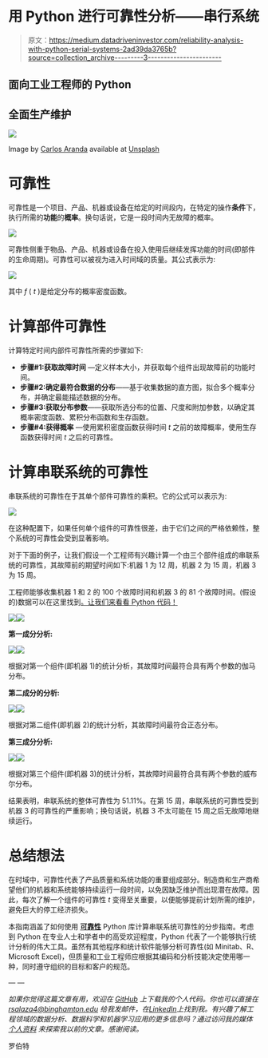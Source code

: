 # 用 Python 进行可靠性分析——串行系统

> 原文：<https://medium.datadriveninvestor.com/reliability-analysis-with-python-serial-systems-2ad39da3765b?source=collection_archive---------3----------------------->

## 面向工业工程师的 Python

## 全面生产维护

![](img/d2c7eff472945fb992f0ce26c9750726.png)

Image by [Carlos Aranda](https://unsplash.com/@carlosaranda) available at [Unsplash](https://unsplash.com/photos/QMjCzOGeglA)

# 可靠性

可靠性是一个项目、产品、机器或设备在给定的时间段内，在特定的操作**条件**下，执行所需的**功能**的**概率**。换句话说，它是一段时间内无故障的概率。

![](img/ed2cfba09591e1f155fc223877befda1.png)

可靠性侧重于物品、产品、机器或设备在投入使用后继续发挥功能的时间(即部件的生命周期)。可靠性可以被视为进入时间域的质量。其公式表示为:

![](img/15cdd78e3974e5864d4016d334d4543d.png)

其中 *f* ( *t* )是给定分布的概率密度函数。

# 计算部件可靠性

计算特定时间内部件可靠性所需的步骤如下:

*   **步骤#1:获取故障时间** —定义样本大小，并获取每个组件出现故障前的功能时间。
*   **步骤#2:确定最符合数据的分布**——基于收集数据的直方图，拟合多个概率分布，并确定最能描述数据的分布。
*   **步骤#3:获取分布参数**——获取所选分布的位置、尺度和附加参数，以确定其概率密度函数、累积分布函数和生存函数。
*   **步骤#4:获得概率** —使用累积密度函数获得时间 *t* 之前的故障概率，使用生存函数获得时间 *t* 之后的可靠性。

# 计算串联系统的可靠性

串联系统的可靠性在于其单个部件可靠性的乘积。它的公式可以表示为:

![](img/357af56af89c53ca01f2623018442e68.png)

在这种配置下，如果任何单个组件的可靠性很差，由于它们之间的严格依赖性，整个系统的可靠性会受到显著影响。

对于下面的例子，让我们假设一个工程师有兴趣计算一个由三个部件组成的串联系统的可靠性，其故障前的期望时间如下:机器 1 为 12 周，机器 2 为 15 周，机器 3 为 15 周。

工程师能够收集机器 1 和 2 的 100 个故障时间和机器 3 的 81 个故障时间。(假设的)数据可以在这里找到[。让我们来看看 Python 代码！](https://github.com/rsalaza4/Python-for-Industrial-Engineering/blob/master/Total%20Productive%20Maintenance/failure_times.csv)

![](img/0a682a4e63464456dbf4fb78cb7e9e4f.png)![](img/ce32d88daf536e14ac7694c60887652a.png)

**第一成分分析:**

![](img/f1e213552e068c32b26f6c3cc52545dc.png)![](img/83a5065bab1b43f0b729279d6eef1c89.png)

根据对第一个组件(即机器 1)的统计分析，其故障时间最符合具有两个参数的伽马分布。

**第二成分的分析:**

![](img/85a015f7131822c69a40e862b2afb035.png)![](img/2d378c7ff2586677711cd1c8fb80d1ef.png)

根据对第二组件(即机器 2)的统计分析，其故障时间最符合正态分布。

**第三成分分析:**

![](img/9d85ae97535325418f6bb1379bf090cf.png)![](img/d057ad9f54bb071027d858704d54792c.png)

根据对第三个组件(即机器 3)的统计分析，其故障时间最符合具有两个参数的威布尔分布。

结果表明，串联系统的整体可靠性为 51.11%。在第 15 周，串联系统的可靠性受到机器 3 的可靠性的严重影响；换句话说，机器 3 不太可能在 15 周之后无故障地继续运行。

# 总结想法

在时域中，可靠性代表了产品质量和系统功能的重要组成部分。制造商和生产商希望他们的机器和系统能够持续运行一段时间，以免因缺乏维护而出现潜在故障。因此，每次了解一个组件的可靠性 *t* 变得至关重要，以便能够提前计划所需的维护，避免巨大的停工经济损失。

本指南涵盖了如何使用 [**可靠性**](https://reliability.readthedocs.io/en/latest/index.html#) Python 库计算串联系统可靠性的分步指南。考虑到 Python 在专业人士和学者中的高受欢迎程度，Python 代表了一个能够执行统计分析的伟大工具。虽然有其他程序和统计软件能够分析可靠性(如 Minitab、R、Microsoft Excel)，但质量和工业工程师应根据其编码和分析技能决定使用哪一种，同时遵守组织的目标和客户的规范。

*— —*

*如果你觉得这篇文章有用，欢迎在* [*GitHub*](https://github.com/rsalaza4/Python-for-Industrial-Engineering/blob/master/Total%20Productive%20Maintenance/Reliability%20Analysis%20-%20Serial%20Systems.py) *上下载我的个人代码。你也可以直接在 rsalaza4@binghamton.edu 给我发邮件，在*[*LinkedIn*](https://www.linkedin.com/in/roberto-salazar-reyna/)*上找到我。有兴趣了解工程领域的数据分析、数据科学和机器学习应用的更多信息吗？通过访问我的媒体* [*个人资料*](https://robertosalazarr.medium.com/) *来探索我以前的文章。感谢阅读。*

罗伯特